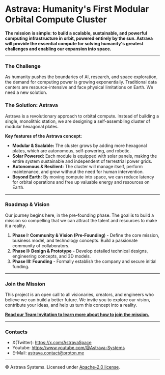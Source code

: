 # Astrava: Humanity's First Modular Orbital Compute Cluster

**The mission is simple: to build a scalable, sustainable, and powerful computing infrastructure in orbit, powered entirely by the sun. Astrava will provide the essential compute for solving humanity's greatest challenges and enabling our expansion into space.**

---

### **The Challenge**

As humanity pushes the boundaries of AI, research, and space exploration, the demand for computing power is growing exponentially. Traditional data centers are resource-intensive and face physical limitations on Earth. We need a new solution.

### **The Solution: Astrava**

Astrava is a revolutionary approach to orbital compute. Instead of building a single, monolithic station, we are designing a self-assembling cluster of modular hexagonal plates.

**Key features of the Astrava concept:**

* **Modular & Scalable:** The cluster grows by adding more hexagonal plates, which are autonomous, self-powering, and robotic.
* **Solar Powered:** Each module is equipped with solar panels, making the entire system sustainable and independent of terrestrial power grids.
* **Autonomous & Resilient:** The cluster will manage itself, perform maintenance, and grow without the need for human intervention.
* **Beyond Earth:** By moving compute into space, we can reduce latency for orbital operations and free up valuable energy and resources on Earth.

---

### **Roadmap & Vision**

Our journey begins here, in the pre-founding phase. The goal is to build a mission so compelling that we can attract the talent and resources to make it a reality.

1.  **Phase I: Community & Vision (Pre-Founding)** - Define the core mission, business model, and technology concepts. Build a passionate community of collaborators.
2.  **Phase II: Design & Prototype** - Develop detailed technical designs, engineering concepts, and 3D models.
3.  **Phase III: Founding** - Formally establish the company and secure initial funding.

---

### **Join the Mission**

This project is an open call to all visionaries, creators, and engineers who believe we can build a better future. We invite you to explore our vision, contribute your ideas, and help us turn this concept into a reality.

**[Read our Team Invitation to learn more about how to join the mission.](./docs/team_invitation.md)**

---

### **Contacts**

- X(Twitter): https://x.com/AstravaSpace
- Youtube: https://www.youtube.com/@Astrava-Systems
- E-Mail: astrava.contact@proton.me 

---

© Astrava Systems. Licensed under [Apache-2.0 license](./LICENSE).

